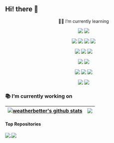 ## Hi! there 👋
<p align='center'>
  🏄‍♂️ I’m currently learning
</p>
<p align='center'>
	<img src="https://img.shields.io/badge/-Python-3776AB?style=flat&logo=Python&logoColor=white"/>
	<img src="https://img.shields.io/badge/Java-CC0000?style=flat&logoColor=white"/>
</p>
  <p align='center'>
<img src="https://img.shields.io/badge/ApacheSpark-E25A1C?style=flat&logo=ApacheSpark&logoColor=white"/>
<img src="https://img.shields.io/badge/ApacheKafka-231F20?style=flat&logo=ApacheKafka&logoColor=white"/>
<img src="https://img.shields.io/badge/ElasticStack-005571?style=flat&logo=ElasticStack&logoColor=white"/>
<img src="https://img.shields.io/badge/ApacheAirflow-017CEE?style=flat&logo=ApacheAirflow&logoColor=white"/>
</p>
 <p align='center'>
<img src="https://img.shields.io/badge/ApacheHadoop-66CCFF?style=flat&logo=ApacheHadoop&logoColor=white"/>
<img src="https://img.shields.io/badge/MySQL-4479A1?style=flat&logo=MySQL&logoColor=white"/>
<img src="https://img.shields.io/badge/MongoDB-47A248?style=flat&logo=MongoDB&logoColor=white"/>
</p>
 <p align='center'>
<img src="https://img.shields.io/badge/AmazonAWS-232F3E?style=flat&logo=AmazonAWS&logoColor=white"/>
<img src="https://img.shields.io/badge/GoogleCloud-4285F4?style=flat&logo=GoogleCloud&logoColor=white"/>
</p>
 <p align='center'>
<img src="https://img.shields.io/badge/Docker-2496ED?style=flat&logo=Docker&logoColor=white"/>
<img src="https://img.shields.io/badge/Kubernetes-326CE5?style=flat&logo=Kubernetes&logoColor=white"/>
<img src="https://img.shields.io/badge/Jenkins-D24939?style=flat&logo=Jenkins&logoColor=white"/>
</p>
 <p align='center'>
 <img src="https://img.shields.io/badge/Django-092E20?style=flat&logo=Django&logoColor=white"/>
<img src="https://img.shields.io/badge/Spring-6DB33F?style=flat&logo=Spring&logoColor=white"/>
 </p>

### 📚 I’m currently working on
| <a href="https://github.com/weatherbetter/github-readme-stats"><img align="center" src="https://github-readme-stats.vercel.app/api?username=weatherbetter&show_icons=true&include_all_commits=true&theme=buefy&hide=stars,contribs&count_private=true&hide_border=true" alt="weatherbetter's github stats" /></a> | <a href="https://github.com/weatherbetter/github-readme-stats"><img align="center" src="https://github-readme-stats.vercel.app/api/top-langs/?username=weatherbetter&layout=compact&theme=buefy&hide_border=true" /></a> |
| ------------- | ------------- |

#### Top Repositories

<a href="https://github.com/weatherbetter/HDFS-Java-API">
  <img align="center" src="https://github-readme-stats.vercel.app/api/pin/?username=weatherbetter&repo=HDFS-Java-API&theme=buefy" />
</a>
<a href="https://github.com/weatherbetter/HDFS-Java-API">
  <img align="center" src="https://github-readme-stats.vercel.app/api/pin/?username=weatherbetter&repo=HDFS-Java-API&theme=buefy" />
</a>

